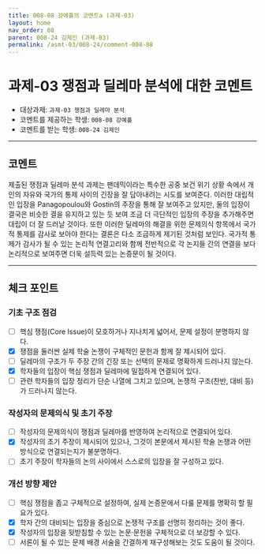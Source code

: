 ```yaml
---
title: 008-08 강예흘의 코멘트a (과제-03) 
layout: home
nav_order: 08
parent: 008-24 김제인 (과제-03)
permalink: /asmt-03/008-24/comment-008-08
---
```


# 과제-03 쟁점과 딜레마 분석에 대한 코멘트

- 대상과제: `과제-03 쟁점과 딜레마 분석`
- 코멘트를 제공하는 학생: `008-08 강예흘` 
- 코멘트를 받는 학생: `008-24 김제인` 

---

## 코멘트

제출된 쟁점과 딜레마 분석 과제는 팬데믹이라는 특수한 공중 보건 위기 상황 속에서 개인의 자유와 국가의 통제 사이의 긴장을 잘 담아내려는 시도를 보여준다. 이러한 대립적인 입장을 Panagopoulou와 Gostin의 주장을 통해 잘 보여주고 있지만, 둘의 입장이 결국은 비슷한 결을 유지하고 있는 듯 보여 조금 더 극단적인 입장의 주장을 추가해주면 대립이 더 잘 드러날 것이다. 또한 이러한 딜레마의 해결을 위한 문제의식 항목에서 국가적 통제를 감사로 보아야 한다는 결론은 다소 조급하게 제기된 것처럼 보인다. 국가적 통제가 감사가 될 수 있는 논리적 연결고리와 함께 전반적으로 각 논지들 간의 연결을 보다 논리적으로 보여주면 더욱 설득력 있는 논증문이 될 것이다.

---

## 체크 포인트

### **기초 구조 점검**
- [ ] 핵심 쟁점(Core Issue)이 모호하거나 지나치게 넓어서, 문제 설정이 분명하지 않다.
- [x] 쟁점을 둘러싼 실제 학술 논쟁이 구체적인 문헌과 함께 잘 제시되어 있다.
- [ ] 딜레마의 구조가 두 주장 간의 긴장 또는 선택의 문제로 명확하게 드러나지 않는다.
- [x] 학자들의 입장이 핵심 쟁점과 딜레마에 밀접하게 연결되어 있다.
- [ ] 관련 학자들의 입장 정리가 단순 나열에 그치고 있으며, 논쟁적 구조(찬반, 대비 등)가 드러나지 않는다.

### **작성자의 문제의식 및 초기 주장**
- [ ] 작성자의 문제의식이 쟁점과 딜레마를 반영하여 논리적으로 연결되어 있다.
- [x] 작성자의 초기 주장이 제시되어 있으나, 그것이 본문에서 제시된 학술 논쟁과 어떤 방식으로 연결되는지가 불분명하다.
- [ ] 초기 주장이 학자들의 논의 사이에서 스스로의 입장을 잘 구성하고 있다.

### **개선 방향 제안**
- [ ] 핵심 쟁점을 좁고 구체적으로 설정하여, 실제 논증문에서 다룰 문제를 명확히 할 필요가 있다.
- [x] 학자 간의 대비되는 입장을 중심으로 논쟁적 구조를 선명히 정리하는 것이 좋다.
- [x] 작성자의 입장을 뒷받침할 수 있는 논문·문헌을 구체적으로 더 보강할 수 있다.
- [ ] 서론이 될 수 있는 문제 배경 서술을 간결하게 재구성해보는 것도 도움이 될 것이다.

